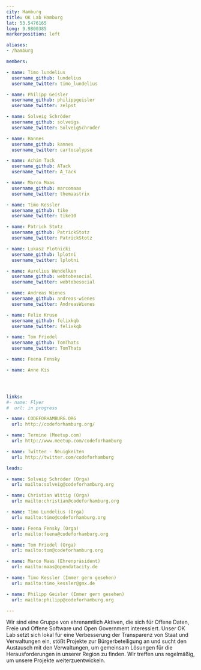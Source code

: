 ```yaml
---
city: Hamburg
title: OK Lab Hamburg
lat: 53.5476165
long: 9.9800385
markerposition: left

aliases:
- /hamburg

members:

- name: Timo lundelius
  username_github: lundelius
  username_twitter: timo_lundelius

- name: Philipp Geisler
  username_github: philippgeisler
  username_twitter: zelpst

- name: Solveig Schröder
  username_github: solveigs
  username_twitter: SolveigSchroder

- name: Hannes
  username_github: kannes
  username_twitter: cartocalypse

- name: Achim Tack
  username_github: ATack
  username_twitter: A_Tack

- name: Marco Maas
  username_github: marcomaas
  username_twitter: themaastrix

- name: Timo Kessler
  username_github: tike
  username_twitter: tike10

- name: Patrick Stotz
  username_github: PatrickStotz
  username_twitter: PatrickStotz

- name: Lukasz Plotnicki
  username_github: lplotni
  username_twitter: lplotni

- name: Aurelius Wendelken
  username_github: webtobesocial
  username_twitter: webtobesocial

- name: Andreas Wienes
  username_github: andreas-wienes
  username_twitter: AndreasWienes

- name: Felix Kruse
  username_github: felixkqb
  username_twitter: felixkqb

- name: Tom Friedel
  username_github: TomThats
  username_twitter: TomThats

- name: Feena Fensky

- name: Anne Kis




links:
#- name: Flyer
#  url: in progress

- name: CODEFORHAMBURG.ORG
  url: http://codeforhamburg.org/

- name: Termine (Meetup.com)
  url: http://www.meetup.com/codeforhamburg

- name: Twitter - Neuigkeiten
  url: http://twitter.com/codeforhamburg

leads:

- name: Solveig Schröder (Orga)
  url: mailto:solveig@codeforhamburg.org

- name: Christian Wittig (Orga)
  url: mailto:christian@codeforhamburg.org

- name: Timo Lundelius (Orga)
  url: mailto:timo@codeforhamburg.org

- name: Feena Fensky (Orga)
  url: mailto:feena@codeforhamburg.org

- name: Tom Friedel (Orga)
  url: mailto:tom@codeforhamburg.org

- name: Marco Maas (Ehrenpräsident)
  url: mailto:maas@opendatacity.de

- name: Timo Kessler (Immer gern gesehen)
  url: mailto:timo_kessler@gmx.de

- name: Philipp Geisler (Immer gern gesehen)
  url: mailto:philipp@codeforhamburg.org

---
```


Wir sind eine Gruppe von ehrenamtlich Aktiven, die sich für Offene Daten, Freie und Offene Software und Open Government interessiert. Unser OK Lab setzt sich lokal für eine Verbesserung der Transparenz von Staat und Verwaltungen ein, stößt Projekte zur Bürgerbeteiligung an und sucht den Austausch mit den Verwaltungen, um gemeinsam Lösungen für die Herausforderungen in unserer Region zu finden. Wir treffen uns regelmäßig, um unsere Projekte weiterzuentwickeln.
